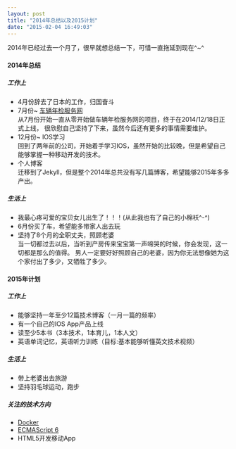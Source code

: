 ```yaml
---
layout: post
title: "2014年总结以及2015计划"
date: "2015-02-04 16:49:03"
---
```


2014年已经过去一个月了，很早就想总结一下，可惜一直拖延到现在^~^

#### 2014年总结

##### 工作上

* 4月份辞去了日本的工作，归国奋斗
* 7月份~ [ 车辆年检服务网 ](http://www.xiansc.cn)  
从7月份开始一直从零开始做车辆年检服务网的项目，终于在2014/12/18日正式上线，
很欣慰自己坚持了下来，虽然今后还有更多的事情需要维护。
* 12月份~ IOS学习  
回到了两年前的公司，开始着手学习IOS，虽然开始的比较晚，但是希望自己能够掌握一种移动开发的技术。
* 个人博客  
迁移到了Jekyll，但是整个2014年总共没有写几篇博客，希望能够2015年多多产出。

##### 生活上

* 我最心疼可爱的宝贝女儿出生了！！！(从此我也有了自己的小棉袄^-^)
* 6月份买了车，希望能多带家人出去玩
* 坚持了8个月的全职丈夫，照顾老婆  
当一切都过去以后，当听到产房传来宝宝第一声啼哭的时候，你会发现，这一切都是那么的值得。
男人一定要好好照顾自己的老婆，因为你无法想像她为这个家付出了多少，又牺牲了多少。


#### 2015年计划

##### 工作上

* 能够坚持一年至少12篇技术博客（一月一篇的频率）
* 有一个自己的IOS App产品上线
* 读至少5本书（3本技术，1本育儿，1本人文）
* 英语单词记忆，英语听力训练（目标:基本能够听懂英文技术视频）

##### 生活上

* 带上老婆出去旅游
* 坚持羽毛球运动，跑步

##### 关注的技术方向

* [Docker](https://www.docker.com/)
* [ECMAScript 6](http://es6.ruanyifeng.com/)
* HTML5开发移动App
